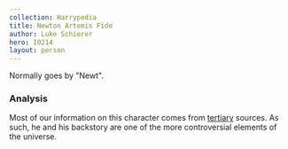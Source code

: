 ```yaml
---
collection: Harrypedia
title: Newton Artemis Fido
author: Luke Schierer
hero: I0214
layout: person
---
```


Normally goes by "Newt".

### Analysis

Most of our information on this character comes from [tertiary] sources. As such, he and his backstory are one of the more controversial elements of the universe.

[tertiary]: /Harrypedia/#tertiary-sources
